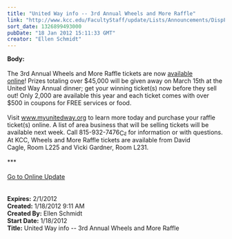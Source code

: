 ```yaml
---
title: "United Way info -- 3rd Annual Wheels and More Raffle"
link: "http://www.kcc.edu/FacultyStaff/update/Lists/Announcements/DispForm.aspx?ID=580"
sort_date: 1326899493000
pubDate: "18 Jan 2012 15:11:33 GMT"
creator: "Ellen Schmidt"
---
```


<div><b>Body:</b> <div class="ExternalClass8E05DF2C22574D1DA5889862624EEC0B">
<div><br />The 3rd Annual Wheels and More Raffle tickets are now <a href="http://www.myunitedway.org/2012_Wheels_and_More.php">available online</a>! Prizes totaling over $45,000 will be given away on March 15th at the United Way Annual dinner; get your winning ticket(s) now before they sell out! Only 2,000 are available this year and each ticket comes with over $500 in coupons for FREE services or food.<br /><br />Visit <a href="http://r20.rs6.net/tn.jsp?llr=5uf8a4cab&amp;et=1109082154922&amp;s=107&amp;e=001G5GC5IT_GMkRmQpZ5DEEqk8XnaCjmm__0fLnk-Os5GmeabMVTWQt66pqw6a05nQ4hfoFVGEJnc2X0aloFJxuA902wvstT3T5X2fNcRgYpLa0wedukzR49Q==" shape="rect" target="_blank">www.myunitedway.org</a> to learn more today and purchase your raffle ticket(s) online. A list of area business that will be selling tickets will be available next week. Call <span style="white-space:nowrap" class="baec5a81-e4d6-4674-97f3-e9220f0136c1">815-932-7476<a style="border-bottom:medium none;position:static !important;border-left:medium none;margin:0px;width:16px;bottom:0px;display:inline;white-space:nowrap;float:none;height:16px;vertical-align:middle;overflow:hidden;border-top:medium none;top:0px;cursor:hand;right:0px;border-right:medium none;left:0px" title="Call: 815-932-7476" href="http://campaign.r20.constantcontact.com/render?llr=5uf8a4cab&amp;v=001DcfdIOMFLblkWIcXxLNr_fFk-59jugGbgPu3fW2xRCG345SE2ElyM8RupDwiokq1kEue4RWYOOApW9VTDnS6uJu_rzXMsSEX2cwyU6zLbPWcwmzIs94XtAEHKqqn-X8goeYD1Qa3gVo%3D#"><img style="border-bottom:medium none;position:static !important;border-left:medium none;margin:0px;width:16px;bottom:0px;display:inline;white-space:nowrap;float:none;height:16px;vertical-align:middle;overflow:hidden;border-top:medium none;top:0px;cursor:hand;right:0px;border-right:medium none;left:0px" title="Call: 815-932-7476" /></a></span> for information or with questions.<br /></div>
<div>At KCC, Wheels and More Raffle tickets are available from David Cagle, Room L225 and Vicki Gardner, Room L231.</div>
<div> </div>
<div>***</div>
<div> </div>
<div><a href="/FacultyStaff/update/Pages/dailyupdate.aspx">Go to Online Update</a></div>
<div> </div>
<div> </div></div></div>
<div><b>Expires:</b> 2/1/2012</div>
<div><b>Created:</b> 1/18/2012 9:11 AM</div>
<div><b>Created By:</b> Ellen Schmidt</div>
<div><b>Start Date:</b> 1/18/2012</div>
<div><b>Title:</b> United Way info -- 3rd Annual Wheels and More Raffle</div>
